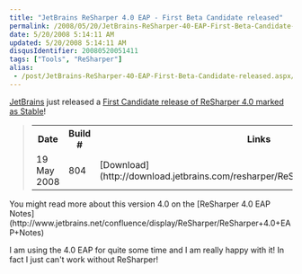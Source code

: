 ```yaml
---
title: "JetBrains ReSharper 4.0 EAP - First Beta Candidate released"
permalink: /2008/05/20/JetBrains-ReSharper-40-EAP-First-Beta-Candidate-released/
date: 5/20/2008 5:14:11 AM
updated: 5/20/2008 5:14:11 AM
disqusIdentifier: 20080520051411
tags: ["Tools", "ReSharper"]
alias:
 - /post/JetBrains-ReSharper-40-EAP-First-Beta-Candidate-released.aspx/index.html
---
```

[JetBrains](http://www.jetbrains.com/) just released a [First Candidate release of ReSharper 4.0 marked as Stable](http://www.jetbrains.net/confluence/display/ReSharper/ReSharper+4.0+Nightly+Builds)!

> <div class="page view" id="content">     <div class="wiki-content">       <table class="confluenceTable"><tbody>           <tr>             <th class="confluenceTh">Date </th>              <th class="confluenceTh">Build # </th>              <th class="confluenceTh">Links </th>              <th class="confluenceTh">Status </th>              <th class="confluenceTh">Comment </th>              <th class="confluenceTh">Known problems </th>              <th class="confluenceTh">Fixed issues </th>           </tr>            <tr>             <td class="confluenceTd">19 May 2008</td>              <td class="confluenceTd">804</td>              <td class="confluenceTd">[Download](http://download.jetbrains.com/resharper/ReSharperSetup.4.0.804.16.msi)</td>              <td class="confluenceTd">Beta Candidate</td>              <td class="confluenceTd"><font color="#008000">**Stable**</font></td>              <td class="confluenceTd">None</td>              <td class="confluenceTd">[Fixes](http://www.jetbrains.net/jira/secure/IssueNavigator.jspa?reset=true&&type=-2&pid=10241&customfield_10011%3AlessThan=00000000000804.000&customfield_10011%3AgreaterThan=00000000000804.000&resolution=1&sorter/field=issuekey&sorter/order=DESC)</td>           </tr>         </tbody></table>     </div>   </div>
<!-- more -->

  <div class="wiki-content">You might read more about this version 4.0 on the [ReSharper 4.0 EAP Notes](http://www.jetbrains.net/confluence/display/ReSharper/ReSharper+4.0+EAP+Notes)</div>  

I am using the 4.0 EAP for quite some time and I am really happy with it! In fact I just can't work without ReSharper!
